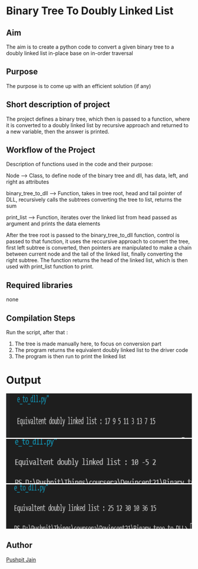 # Binary Tree To Doubly Linked List

## Aim

The aim is to create a python code to convert a given binary tree to a doubly linked list in-place base on in-order traversal

## Purpose

The purpose is to come up with an efficient solution (if any)

## Short description of project

The project defines a binary tree,
which then is passed to a function, where it is converted to a doubly linked list by recursive approach and returned to a new variable,
then the answer is printed.

## Workflow of the Project

Description of functions used in the code and their purpose:

Node --> Class, to define node of the binary tree and dll, has data, left, and right as attributes

binary_tree_to_dll --> Function, takes in tree root, head and tail pointer of DLL, recursively calls the subtrees converting the tree to list, returns the sum

print_list --> Function, iterates over the linked list from head passed as argument and prints the data elements

After the tree root is passed to the binary_tree_to_dll function, control is passed to that function, it uses the reccursive approach to convert the tree,
first left subtree is converted, then pointers are manipulated to make a chain between current node and the tail of the linked list, finally converting the right subtree.
The function returns the head of the linked list, which is then used with print_list function to print.

## Required libraries

none

## Compilation Steps

Run the script, after that :

1.  The tree is made manually here, to focus on conversion part
2.  The program returns the equivalent doubly linked list to the driver code
3.  The program is then run to print the linked list

# Output

<img width = 800 height = 120 src="../Binary Tree To DLL/Images/binary_tree_to_dll_output1.PNG">
<img width = 800 height = 120 src="../Binary Tree To DLL/Images/binary_tree_to_dll_output2.PNG">
<img width = 800 height = 120 src="../Binary Tree To DLL/Images/binary_tree_to_dll_output3.PNG">

## Author

[Pushpit Jain](https://github.com/pushpit-J19)
